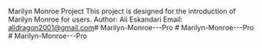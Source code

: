 Marilyn Monroe Project
This project is designed for the introduction of Marilyn Monroe for users.
Author: Ali Eskandari
Email: alidragon2001@gmail.com#   M a r i l y n - M o n r o e - - - P r o  
 #   M a r i l y n - M o n r o e - - - P r o  
 #   M a r i l y n - M o n r o e - - - P r o  
 